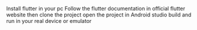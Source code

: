 Install flutter in your pc
Follow the flutter documentation in official flutter website
then clone the project 
open the project in Android studio
build and run in your real device or emulator 
